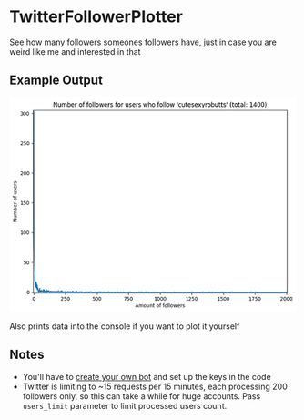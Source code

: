 # TwitterFollowerPlotter
See how many followers someones followers have, just in case you are weird like me and interested in that

## Example Output
![Example Output](img/example.png?raw=true "Example Output")

Also prints data into the console if you want to plot it yourself

## Notes
- You'll have to [create your own bot](https://developer.twitter.com/) and set up the keys in the code
- Twitter is limiting to ~15 requests per 15 minutes, each processing 200 followers only, so this can take a while for huge accounts. Pass `users_limit` parameter to limit processed users count.
